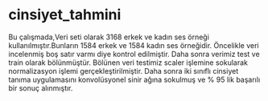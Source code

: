 # cinsiyet_tahmini
Bu çalışmada,Veri seti olarak 3168 erkek ve kadın ses örneği kullanılmıştır.Bunların 1584 erkek ve 1584 kadın ses örneğidir. Öncelikle veri incelenmiş boş satır varmı diye kontrol edilmiştir. Daha sonra verimiz test ve train olarak bölünmüştür. Bölünen veri testimiz scaler işlemine sokularak normalizasyon işlemi gerçekleştirilmiştir. Daha sonra iki sınıflı cinsiyet tanıma uygulamasını konvolüsyonel sinir ağına sokulmuş ve % 95 lik başarılı bir sonuç alınmıştır.
